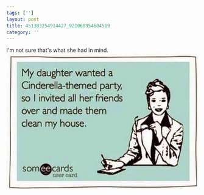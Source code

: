 ```yaml
---
tags: ['']
layout: post
title: 451303254914427_921068954604519
category: ''
---
```

I'm not sure that's what she had in mind.
![451303254914427_921068954604519](/uploads/2015-3-10-451303254914427_921068954604519.jpg)
